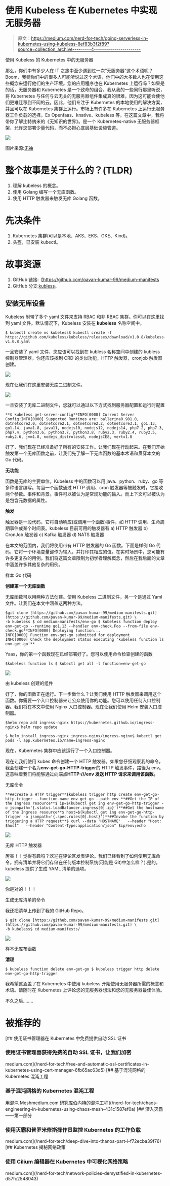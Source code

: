 # 使用 Kubeless 在 Kubernetes 中实现无服务器

> 原文：<https://medium.com/nerd-for-tech/going-serverless-in-kubernetes-using-kubeless-8ef83b3f2f89?source=collection_archive---------4----------------------->

使用 Kubeless 的 Kubernetes 中的无服务器

那么，你们中有多少人在 IT 之旅中至少遇到过一次“无服务器”这个术语呢？Boom，我猜你们中的很多人可能听说过这个术语，他们中的大多数人也在使用这些概念来运行他们的生产环境。您的应用程序也在 Kubernetes 上运行吗？如果是的话，无服务器和 Kubernetes 是一个致命的组合。我从我的一些同行那里听说，将 Kubernetes 与任何与云无关的无服务器组件集成真的很难，因为这可能会使他们更难迁移到不同的云。因此，他们专注于 Kubernetes 的本地使用的解决方案，并且可以在 Kubernetes 集群上运行。市场上有许多在 Kubernetes 上运行无服务器工作负载的选择。Ex Openfaas、knative、kubeless 等。在这篇文章中，我将带你了解比特纳米的《无知识的世界》。是一个 Kubernetes-native 无服务器框架，允许您部署少量代码，而不必担心底层基础设施管道。

![](img/d82f466a95c253c8ee8b26c05f2f84ae.png)

图片来源:[无袖](https://github.com/kubeless/kubeless)

# 整个故事是关于什么的？(TLDR)

1.  理解 kubeless 的概念。
2.  使用 Golang 编写一个无库函数。
3.  使用 HTTP 触发器来触发无库 Golang 函数。

# 先决条件

1.  Kubernetes 集群(可以是本地、AKS、EKS、GKE、Kind)。
2.  头盔，已安装 kubectl。

# 故事资源

1.  GitHub 链接:【https://github.com/pavan-kumar-99/medium-manifests 
2.  GitHub 分支:[kubless](https://github.com/pavan-kumar-99/medium-manifests/tree/kubeless)。

## 安装无库设备

Kubeless 附带了多个 yaml 文件来支持 RBAC 和非 RBAC 集群。你可以在这里找到 yaml 文件。默认情况下，Kubeless 安装在 **kubeless** 名称空间中。

```
$ kubectl create ns kubeless$ kubectl create -f https://github.com/kubeless/kubeless/releases/download/v1.0.8/kubeless-v1.0.8.yaml
```

一旦安装了 yaml 文件，您应该可以找到在 kubless 名称空间中创建的 kubless 控制器管理器。你还应该找到 CRD 的类似功能，HTTP 触发器，cronjob 触发器创建。

![](img/33ba20e1cee8e47402a3e4bf7a1470b3.png)

现在让我们在这里安装无库二进制文件。

![](img/5d97ad4fde93819237e7ee2fdcfe25e4.png)

一旦安装了无库二进制文件，您就可以通过以下方式找到服务器配置和运行时配置

```
**$ kubeless get-server-config**INFO[0000] Current Server Config:INFO[0000] Supported Runtimes are: ballerina0.981.0, dotnetcore2.0, dotnetcore2.1, dotnetcore2.2, dotnetcore3.1, go1.13, go1.14, java1.8, java11, nodejs10, nodejs12, nodejs14, php7.2, php7.3, php7.4, python3.6, python3.7, python3.8, ruby2.3, ruby2.4, ruby2.5, ruby2.6, jvm1.8, nodejs_distroless8, nodejsCE8, vertx1.8
```

好了，我们现在已经准备好了所有的安装工作。让我们现在行动起来。在我们开始触发第一个无库函数之前，让我们先了解一下无库函数的基本术语和贯穿本文的 Go 代码。

**无功能**

函数是无库的主要单位。Kubeless 中的函数可以用 java、python、ruby、go 等多种语言编写。每当一个函数通过 HTTP 调用、cron 触发器等被触发时，它接收两个参数。事件和背景。事件可以被认为是常规功能的输入。而上下文可以被认为是包含元数据的属性。

**触发**

触发器是一段代码，它将自动响应(或调用一个函数)事件，如 HTTP 调用、生命周期事件或某个时间表。kubeless 目前可用的触发器有
a) HTTP 触发器
b) CronJob 触发器
c) Kafka 触发器
d) NATS 触发器

在本文的范围内，我们将使用带有 HTTP 触发器的 Go 函数。下面是样例 Go 代码，它将一个环境变量键作为输入，并打印其相应的值。在实时场景中，您可能有许多更复杂的用例。我们将这篇文章限制为初学者理解概念，然后在我后面的文章中涵盖许多其他复杂的用例。

样本 Go 代码

**创建第一个无库函数**

无库函数可以用两种方法创建。使用 Kubeless 二进制文件，另一个是通过 Yaml 文件。让我们在本文中涵盖这两种方法。

```
$git clone [https://github.com/pavan-kumar-99/medium-manifests.git](https://github.com/pavan-kumar-99/medium-manifests.git) \
-b kubeless $ cd medium-manifests/env-go $ kubeless function deploy env-get-go --runtime go1.13 --handler env-check.Foo --from-file env-check.go**INFO[0000] Deploying function...
INFO[0000] Function env-get-go submitted for deployment
INFO[0000] Check the deployment status executing 'kubeless function ls env-get-go'**
```

Yaas，你的第一个函数现在已经部署好了。您可以使用命令检查创建的函数

```
$kubeless function ls $ kubectl get all -l function=env-get-go
```

![](img/39b05eb3d7153d3edcf2d0fdbc64b126.png)

由 kubeless 创建的组件

好了，你的函数正在运行。下一步做什么？让我们使用 HTTP 触发器来调用这个函数。你需要一个入口控制器来让公众使用你的功能。您可以使用任何入口控制器。我们将在本文中使用 Nginx 入口控制器。现在让我们使用 Helm 安装入口控制器。

```
$helm repo add ingress-nginx https://kubernetes.github.io/ingress-nginx$ helm repo update

$ helm install ingress-nginx ingress-nginx/ingress-nginx$ kubectl get pods -l app.kubernetes.io/name=ingress-nginx 
```

现在，Kubernetes 集群中应该运行了一个入口控制器。

现在让我们使用 kubes 命令创建一个 HTTP 触发器。如果您仔细观察我的命令，我会创建一个名为**env-get-go-HTTP-trigger**的 HTTP 触发事件，路径为 env。这意味着我们将能够通过向端点**HTTP://<ingress-IP>/env 发送 HTTP 请求来调用该函数。**

无库命令

```
**##Create a HTTP trigger**$kubeless trigger http create env-get-go-http-trigger --function-name env-get-go --path env **##Get the IP of the Ingress resource**$ ip=$(kubectl get ing env-get-go-http-trigger -o jsonpath='{.status.loadBalancer.ingress[0].ip}')**##Get the hostname of the Ingress resource**$ host=$(kubectl get ing env-get-go-http-trigger -o jsonpath='{.spec.rules[0].host}')**##Invoke the function by triggering a HTTP request**$ curl --data 'HOSTNAME'   --header "Host: $host"   --header "Content-Type:application/json" $ip/env;echo
```

![](img/b63dbf9f44c974ab2997540acea895c5.png)

无库 HTTP 触发器

厉害！！觉得有趣吗？欢迎在评论区发表评论。我们已经看到了如何使用无库命令。拥有清单并将它们存储在任何版本控制系统(可能是 Git)中怎么样？).是的，kubeless 提供了生成 YAML 清单的选项。

![](img/d64637687cd0f98c7cbdee38d6db8ffd.png)

你是对的！！！

生成无库清单的命令

我还把清单上传到了我的 GitHub Repo。

```
$ git clone [https://github.com/pavan-kumar-99/medium-manifests.git](https://github.com/pavan-kumar-99/medium-manifests.git) \
-b kubeless$ cd medium-manifests/ 
```

![](img/1f75bd62edf8a8c4a4f81f4526b9c598.png)

样本无库布函数

**清理**

```
$ kubeless function delete env-get-go $ kubeless trigger http delete env-get-go-http-trigger 
```

我希望这涵盖了在 Kubernetes 中使用 kubeless 开始使用无服务器所需的概念和术语。请随时在 Kubernetes 上评论您的无服务器想法和您的无服务器最佳体验。

不久之后……..

# 被推荐的

[](/nerd-for-tech/free-and-automatic-ssl-certificates-in-kubernetes-using-cert-manager-6fb65ac63d5) [## 使用证书管理器在 Kubernetes 中免费提供自动 SSL 证书

### 使用证书管理器获得免费的自动 SSL 证书，让我们加密

medium.com](/nerd-for-tech/free-and-automatic-ssl-certificates-in-kubernetes-using-cert-manager-6fb65ac63d5) [](/nerd-for-tech/chaos-engineering-in-kubernetes-using-chaos-mesh-431c1587ef0a) [## 基于混沌网格的 Kubernetes 混沌工程

### 基于混沌网格的 Kubernetes 混沌工程

用混沌 Meshmedium.com 研究库伯内特的混沌工程](/nerd-for-tech/chaos-engineering-in-kubernetes-using-chaos-mesh-431c1587ef0a) [](/nerd-for-tech/deep-dive-into-thanos-part-i-f72ecba39f76) [## 深入灭霸——第一部分

### 使用灭霸和普罗米修斯操作员监控 Kubernetes 的工作负载

medium.com](/nerd-for-tech/deep-dive-into-thanos-part-i-f72ecba39f76) [](/nerd-for-tech/network-policies-demystified-in-kubernetes-d57fc2548043) [## Kubernetes 揭秘网络政策

### 使用 Cilium 编辑器在 Kubernetes 中可视化网络策略

medium.com](/nerd-for-tech/network-policies-demystified-in-kubernetes-d57fc2548043)